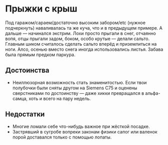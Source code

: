 # Прыжки с крыш

Под гаражом/сараем/достаточно высоким забором/etc (нужное подчеркнуть) наваливалась та же куча, что и в предыдущем примере. А дальше — начинался экстрим. Лохи просто прыгали в снег, отчаянно вопя, отцы прыгали задом, боком, особо крутые — делали сальто. Главным шиком считалось сделать сальто вперёд и приземлиться на ноги. Алсо, осенью вместо снега иногда использовались листья. Забава была прямым предком паркура.

## Достоинства

* Неиллюзорная возможность стать знаменитостью. Если твои полубочки были сняты другом на Siemens C75 и оценены сверстниками по достоинству — даже хикки превращался в альфа-самца, хоть и всего на пару недель.

## Недостатки

* Многие ломали себе что-нибудь важное при жёсткой посадке.
* Застрявший в сугробе вопреки законам физики сапог или валенок порой доставался только с помощью лопаты.
